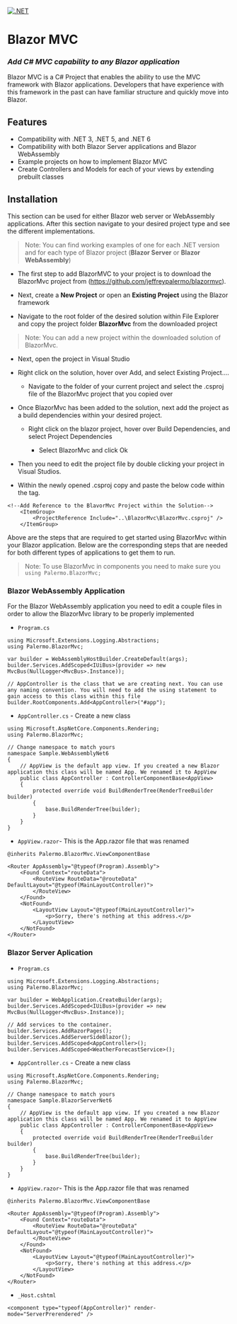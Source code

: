 
[![.NET](https://github.com/jeffreypalermo/blazormvc/actions/workflows/dotnet.yml/badge.svg)](https://github.com/jeffreypalermo/blazormvc/actions/workflows/dotnet.yml)

# Blazor MVC 
### _Add C# MVC capability to any Blazor application_ 
Blazor MVC is a C# Project that enables the ability to use the MVC framework with Blazor applications. Developers that have experience with this framework in the past can have familiar structure and quickly move into Blazor.  
## Features 

- Compatibility with .NET 3, .NET 5, and .NET 6 
- Compatibility with both Blazor Server applications and Blazor WebAssembly
- Example projects on how to implement Blazor MVC 
- Create Controllers and Models for each of your views by extending prebuilt classes 

## Installation 

This section can be used for either Blazor web server or WebAssembly applications. After this section navigate to your desired project type and see the different implementations. 

> Note: You can find working examples of one for each .NET version and for each type of Blazor project (**Blazor Server** or **Blazor WebAssembly**) 

- The first step to add BlazorMVC to your project is to download the BlazorMvc project from (https://github.com/jeffreypalermo/blazormvc). 

- Next, create a **New Project** or open an **Existing Project** using the Blazor framework 

- Navigate to the root folder of the desired solution within File Explorer and copy the project folder **BlazorMvc** from the downloaded project 

> Note: You can add a new project within the downloaded solution of BlazorMvc. 

- Next, open the project in Visual Studio 

- Right click on the solution, hover over Add, and select Existing Project.... 

    - Navigate to the folder of your current project and select the .csproj file of the BlazorMvc project that you copied over 

- Once BlazorMvc has been added to the solution, next add the project as a build dependencies within your desired project. 

    - Right click on the blazor project, hover over Build Dependencies, and select Project Dependencies 

        - Select BlazorMvc and click Ok 

- Then you need to edit the project file by double clicking your project in Visual Studios.  

- Within the newly opened .csproj copy and paste the below code within the **<Project>** tag. 

```  
<!--Add Reference to the BlavorMvc Project within the Solution--> 
    <ItemGroup> 
        <ProjectReference Include="..\BlazorMvc\BlazorMvc.csproj" /> 
    </ItemGroup>  
``` 
Above are the steps that are required to get started using BlazorMvc within your Blazor application. Below are the corresponding steps that are needed for both different types of applications to get them to run. 

> Note: To use BlazorMvc in components you need to make sure you `using Palermo.BlazorMvc;` 

### Blazor WebAssembly Application 
For the Blazor WebAssembly application you need to edit a couple files in order to allow the BlazorMvc library to be properly implemented 

- `Program.cs` 

``` 
using Microsoft.Extensions.Logging.Abstractions; 
using Palermo.BlazorMvc; 
  
var builder = WebAssemblyHostBuilder.CreateDefault(args); 
builder.Services.AddScoped<IUiBus>(provider => new MvcBus(NullLogger<MvcBus>.Instance)); 

// AppController is the class that we are creating next. You can use any naming convention. You will need to add the using statement to gain access to this class within this file 
builder.RootComponents.Add<AppController>("#app"); 
``` 

- `AppController.cs` - Create a new class  

``` 
using Microsoft.AspNetCore.Components.Rendering; 
using Palermo.BlazorMvc; 

// Change namespace to match yours 
namespace Sample.WebAssemblyNet6 
{ 
    // AppView is the default app view. If you created a new Blazor application this class will be named App. We renamed it to AppView 
    public class AppController : ControllerComponentBase<AppView> 
    { 
        protected override void BuildRenderTree(RenderTreeBuilder builder) 
        { 
            base.BuildRenderTree(builder); 
        } 
    } 
} 
``` 

- `AppView.razor`- This is the App.razor file that was renamed 

``` 
@inherits Palermo.BlazorMvc.ViewComponentBase 

<Router AppAssembly="@typeof(Program).Assembly"> 
    <Found Context="routeData"> 
        <RouteView RouteData="@routeData" DefaultLayout="@typeof(MainLayoutController)"> 
        </RouteView> 
    </Found> 
    <NotFound> 
        <LayoutView Layout="@typeof(MainLayoutController)"> 
            <p>Sorry, there's nothing at this address.</p> 
        </LayoutView> 
    </NotFound> 
</Router> 
``` 

### Blazor Server Aplication 

- `Program.cs` 

``` 
using Microsoft.Extensions.Logging.Abstractions; 
using Palermo.BlazorMvc; 

var builder = WebApplication.CreateBuilder(args); 
builder.Services.AddScoped<IUiBus>(provider => new MvcBus(NullLogger<MvcBus>.Instance)); 

// Add services to the container. 
builder.Services.AddRazorPages(); 
builder.Services.AddServerSideBlazor(); 
builder.Services.AddScoped<AppController>(); 
builder.Services.AddScoped<WeatherForecastService>(); 
``` 
- `AppController.cs` - Create a new class  

``` 
using Microsoft.AspNetCore.Components.Rendering; 
using Palermo.BlazorMvc; 

// Change namespace to match yours 
namespace Sample.BlazorServerNet6 
{ 
    // AppView is the default app view. If you created a new Blazor application this class will be named App. We renamed it to AppView 
    public class AppController : ControllerComponentBase<AppView> 
    { 
        protected override void BuildRenderTree(RenderTreeBuilder builder) 
        { 
            base.BuildRenderTree(builder); 
        } 
    } 
} 
``` 

- `AppView.razor`- This is the App.razor file that was renamed 

``` 
@inherits Palermo.BlazorMvc.ViewComponentBase 

<Router AppAssembly="@typeof(Program).Assembly"> 
    <Found Context="routeData"> 
        <RouteView RouteData="@routeData" DefaultLayout="@typeof(MainLayoutController)"> 
        </RouteView> 
    </Found> 
    <NotFound> 
        <LayoutView Layout="@typeof(MainLayoutController)"> 
            <p>Sorry, there's nothing at this address.</p> 
        </LayoutView> 
    </NotFound> 
</Router> 
``` 

- `_Host.cshtml` 

``` 
<component type="typeof(AppController)" render-mode="ServerPrerendered" /> 
``` 
